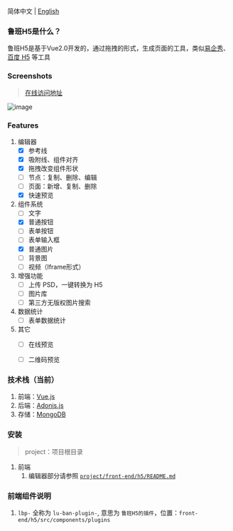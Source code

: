 简体中文 | [English](./README.en.md)

### 鲁班H5是什么？
鲁班H5是基于Vue2.0开发的，通过拖拽的形式，生成页面的工具，类似[易企秀](http://www.eqxiu.com/)、[百度 H5](https://h5.baidu.com) 等工具


### Screenshots
> [在线访问地址](https://ly525.github.io/luban-h5)

![image](https://user-images.githubusercontent.com/12668546/60982044-01965100-a36a-11e9-993d-d61e76186f3f.png)


### Features
1. 编辑器
    - [x] 参考线
    - [x] 吸附线、组件对齐
    - [x] 拖拽改变组件形状
    - [ ] 节点：复制、删除、编辑
    - [ ] 页面：新增、复制、删除
    - [x] 快速预览

2. 组件系统
    - [ ] 文字
    - [x] 普通按钮
    - [ ] 表单按钮
    - [ ] 表单输入框
    - [x] 普通图片
    - [ ] 背景图
    - [ ] 视频（Iframe形式）

3. 增强功能
    - [ ] 上传 PSD，一键转换为 H5
    - [ ] 图片库
    - [ ] 第三方无版权图片搜索

4. 数据统计
    - [ ] 表单数据统计

5. 其它
    - [ ] 在线预览
    - [ ] 二维码预览


### 技术栈（当前）
1. 前端：[Vue.js](https://vuejs.org/v2/guide/)
2. 后端：[Adonis.js](https://adonisjs.com)
3. 存储：[MongoDB](https://mongodb.com)


### 安装
> project：项目根目录

1. 前端
    1. 编辑器部分请参照 [`project/front-end/h5/README.md`](https://github.com/ly525/luban-h5/blob/dev/front-end/h5/README.md)


### 前端组件说明
1. `lbp-` 全称为 `lu-ban-plugin-`, 意思为 `鲁班H5的插件`，位置：`front-end/h5/src/components/plugins`
